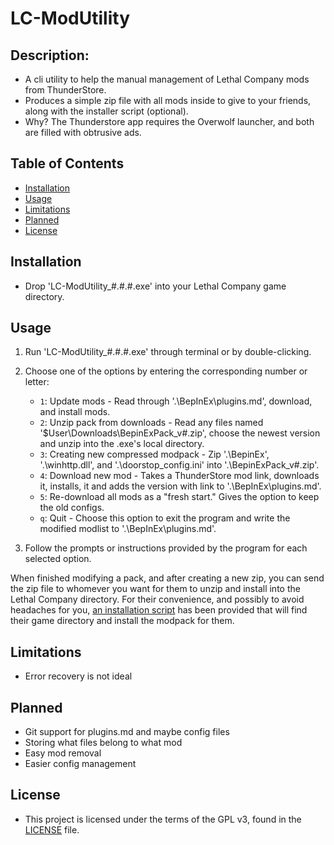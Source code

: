 
# LC-ModUtility

## Description:

- A cli utility to help the manual management of Lethal Company mods from ThunderStore. 
- Produces a simple zip file with all mods inside to give to your friends, along with the installer script (optional).
- Why? The Thunderstore app requires the Overwolf launcher, and both are filled with obtrusive ads.

## Table of Contents

- [Installation](#installation)
- [Usage](#usage)
- [Limitations](#limitations)
- [Planned](#planned)
- [License](#license)



## Installation

- Drop 'LC-ModUtility_#.#.#.exe' into your Lethal Company game directory.

## Usage

1. Run 'LC-ModUtility_#.#.#.exe' through terminal or by double-clicking.
2. Choose one of the options by entering the corresponding number or letter:

    - `1`: Update mods - Read through '.\BepInEx\plugins.md', download, and install mods.
    - `2`: Unzip pack from downloads - Read any files named '\$User\Downloads\BepinExPack_v#.zip', 
   choose the newest version and unzip into the .exe's local directory.
    - `3`: Creating new compressed modpack - Zip '.\BepinEx\', '.\winhttp.dll', and '.\doorstop_config.ini' into 
   '.\BepinExPack_v#.zip'.
    - `4`: Download new mod - Takes a ThunderStore mod link, downloads it, installs, it and adds the version with 
   link to '.\BepInEx\plugins.md'.
    - `5`: Re-download all mods as a "fresh start." Gives the option to keep the old configs.
    - `q`: Quit - Choose this option to exit the program and write the modified modlist to '.\BepInEx\plugins.md'.
   
3. Follow the prompts or instructions provided by the program for each selected option.

When finished modifying a pack, and after creating a new zip, you can send the zip file to whomever you want for them 
to unzip and install into the Lethal Company directory. For their convenience, and possibly to avoid headaches for you,
[an installation script](./Update-Lethal-Company-Modpack.bat) has been provided that will find their game directory and
install the modpack for them.

## Limitations

- Error recovery is not ideal

## Planned

- Git support for plugins.md and maybe config files
- Storing what files belong to what mod
- Easy mod removal
- Easier config management

## License

- This project is licensed under the terms of the GPL v3, found in the [LICENSE](LICENSE) file.

